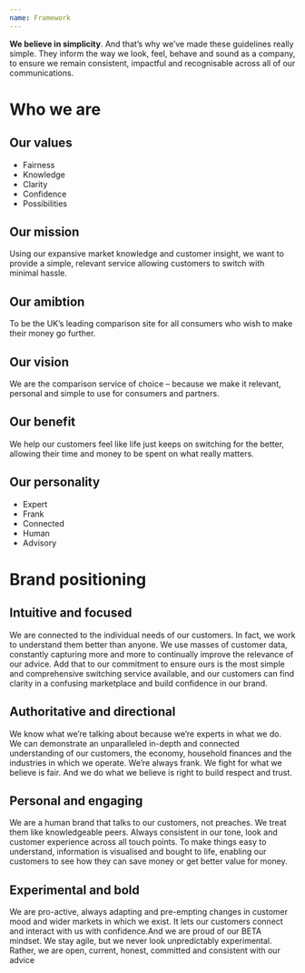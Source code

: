 ```yaml
---
name: Framework
---
```


**We believe in simplicity**. And that’s why we’ve made these guidelines really simple. They inform the way we look, feel, behave and sound as a company, to ensure we remain consistent, impactful and recognisable across all of our communications.

Who we are
===

Our values
---
- Fairness
- Knowledge
- Clarity
- Confidence
- Possibilities
      
Our mission
---
Using our expansive market knowledge and customer insight, we want to provide a simple, relevant service allowing customers to switch with minimal hassle.

Our amibtion
---
To be the UK’s leading comparison site for all consumers who wish to make their money go further.

Our vision
---
We are the comparison service of choice – because we make it relevant, personal and simple to use for consumers and partners.

Our benefit
---
We help our customers feel like life just keeps on switching for the better, allowing their time and money to be spent on what really matters.

Our personality
---
- Expert
- Frank
- Connected
- Human
- Advisory

Brand positioning
===

Intuitive and focused
---
We are connected to the individual needs of our customers. In fact, we work to understand them better than anyone. We use masses of customer data, constantly capturing more and more to continually improve the relevance of our advice. Add that to our commitment to ensure ours is the most simple and comprehensive switching service available, and our customers can find clarity in a confusing marketplace and build confidence in our brand.

Authoritative and directional
---
We know what we’re talking about because we’re experts in what we do. We can demonstrate an unparalleled in-depth and connected understanding of our customers, the economy, household finances and the industries in which we operate. We’re always frank. We fight for what we believe is fair. And we do what we believe is right to build respect and trust.

Personal and engaging
---
We are a human brand that talks to our customers, not preaches. We treat them like knowledgeable peers. Always consistent in our tone, look and customer experience across all touch points. To make things easy to understand, information is visualised and bought to life, enabling our customers to see how they can save money or get better value for money.

Experimental and bold
---
We are pro-active, always adapting and pre-empting changes in customer mood and wider markets in which we exist. It lets our customers connect and interact with us with confidence.And we are proud of our BETA mindset. We stay agile, but we never look unpredictably experimental. Rather, we are open, current, honest, committed and consistent with our advice

